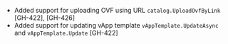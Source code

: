 * Added support for uploading OVF using URL `catalog.UploadOvfByLink` [GH-422], [GH-426]
* Added support for updating vApp template `vAppTemplate.UpdateAsync` and `vAppTemplate.Update` [GH-422]
